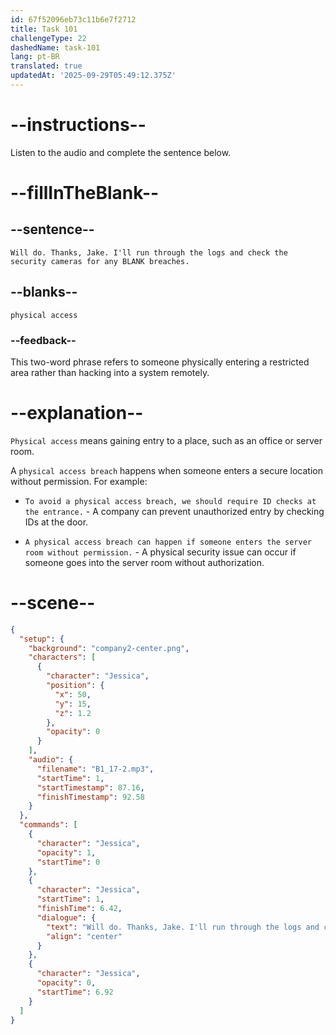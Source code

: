 ```yaml
---
id: 67f52096eb73c11b6e7f2712
title: Task 101
challengeType: 22
dashedName: task-101
lang: pt-BR
translated: true
updatedAt: '2025-09-29T05:49:12.375Z'
---
```


<!-- (audio) Jessica: Will do. Thanks, Jake. I'll run through the logs and check the security cameras for any physical access breaches. -->

# --instructions--

Listen to the audio and complete the sentence below.

# --fillInTheBlank--

## --sentence--

`Will do. Thanks, Jake. I'll run through the logs and check the security cameras for any BLANK breaches.`

## --blanks--

`physical access`

### --feedback--

This two-word phrase refers to someone physically entering a restricted area rather than hacking into a system remotely.

# --explanation--

`Physical access` means gaining entry to a place, such as an office or server room.

A `physical access breach` happens when someone enters a secure location without permission. For example:

- `To avoid a physical access breach, we should require ID checks at the entrance.` - A company can prevent unauthorized entry by checking IDs at the door.

- `A physical access breach can happen if someone enters the server room without permission.` - A physical security issue can occur if someone goes into the server room without authorization.

# --scene--

```json
{
  "setup": {
    "background": "company2-center.png",
    "characters": [
      {
        "character": "Jessica",
        "position": {
          "x": 50,
          "y": 15,
          "z": 1.2
        },
        "opacity": 0
      }
    ],
    "audio": {
      "filename": "B1_17-2.mp3",
      "startTime": 1,
      "startTimestamp": 87.16,
      "finishTimestamp": 92.58
    }
  },
  "commands": [
    {
      "character": "Jessica",
      "opacity": 1,
      "startTime": 0
    },
    {
      "character": "Jessica",
      "startTime": 1,
      "finishTime": 6.42,
      "dialogue": {
        "text": "Will do. Thanks, Jake. I'll run through the logs and check the security cameras for any physical access breaches.",
        "align": "center"
      }
    },
    {
      "character": "Jessica",
      "opacity": 0,
      "startTime": 6.92
    }
  ]
}
```
